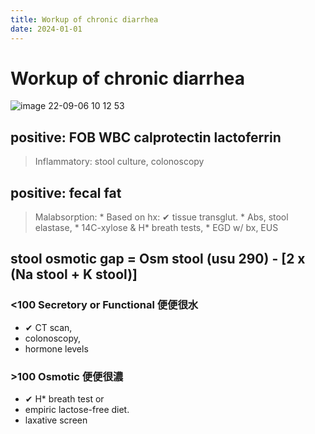 ```yaml
---
title: Workup of chronic diarrhea
date: 2024-01-01
---
```

# Workup of chronic diarrhea

![image 22-09-06 10 12 53](https://i.imgur.com/pHyzb60.png)

## positive: FOB WBC calprotectin lactoferrin
> Inflammatory: stool culture, colonoscopy
## positive: fecal fat
> Malabsorption:
	* Based on hx: ✔ tissue transglut.
	* Abs, stool elastase,
	* 14C-xylose & H* breath tests,
	* EGD w/ bx, EUS

## stool osmotic gap = Osm stool (usu 290) - [2 x (Na stool + K stool)]
### <100 Secretory or Functional 便便很水
* ✔  CT scan,
* colonoscopy,
* hormone levels
### >100 Osmotic 便便很濃
* ✔  H* breath test or
* empiric lactose-free diet.
* laxative screen
